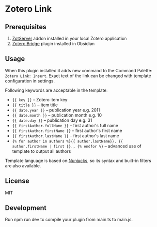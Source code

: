 # Zotero Link

## Prerequisites

1. [ZotServer](https://github.com/MunGell/ZotServer) addon installed in your local Zotero application
2. [Zotero Bridge](https://github.com/vanakat/zotero-bridge) plugin installed in Obsidian

## Usage

When this plugin installed it adds new command to the Command Palette: `Zotero Link: Insert`.
Exact text of the link can be changed with template configuration in settings.

Following keywords are acceptable in the template:

* `{{ key }}` – Zotero item key
* `{{ title }}` – item title
* `{{ date.year }}` – publication year e.g. 2011
* `{{ date.month }}` – publication month  e.g. 10
* `{{ date.day }}` – publication day e.g. 31
* `{{ firstAuthor.fullName }}` – first author's full name
* `{{ firstAuthor.firstName }}` – first author's first name
* `{{ firstAuthor.lastName }}` – first author's last name
* `{% for author in authors %}{{ author.lastName}}, {{ author.firstName | first }}., {% endfor %}` – advanced use of template to output all authors

Template language is based on [Nunjucks](https://mozilla.github.io/nunjucks/templating.html#builtin-filters),
so its syntax and built-in filters are also available.

## License

MIT


## Development

Run npm run dev to compile your plugin from main.ts to main.js.
